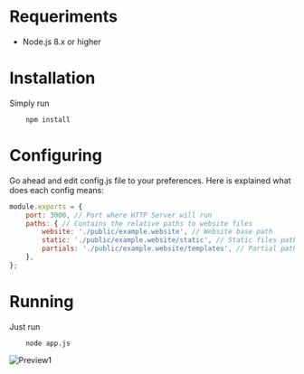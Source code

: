 # Requeriments

- Node.js 8.x or higher


# Installation
Simply run
```
    npm install
```

# Configuring
Go ahead and edit config.js file to your preferences. Here is explained what does each config means:

``` js
module.exports = {
    port: 3000, // Port where HTTP Server will run
    paths: { // Contains the relative paths to website files
        website: './public/example.website', // Website base path
        static: './public/example.website/static', // Static files path
        partials: './public/example.website/templates', // Partial paths
    },
};
```

# Running
Just run
```
    node app.js
```
![Preview1](./REPELIS.png)
